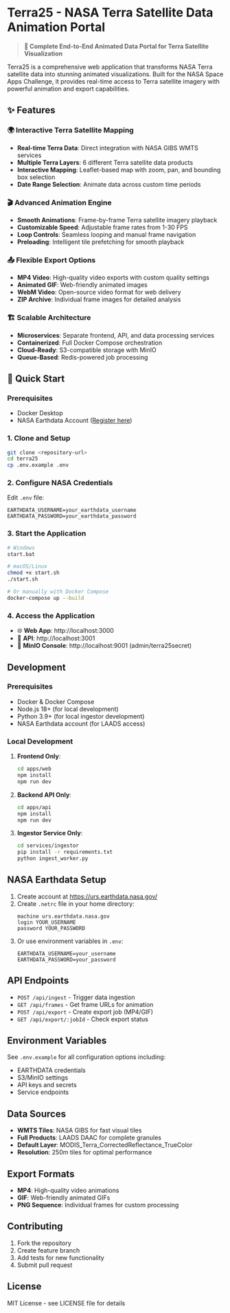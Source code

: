 # Terra25 - NASA Terra Satellite Data Animation Portal

> **🎯 Complete End-to-End Animated Data Portal for Terra Satellite Visualization**

Terra25 is a comprehensive web application that transforms NASA Terra satellite data into stunning animated visualizations. Built for the NASA Space Apps Challenge, it provides real-time access to Terra satellite imagery with powerful animation and export capabilities.

## ✨ Features

### 🌍 Interactive Terra Satellite Mapping
- **Real-time Terra Data**: Direct integration with NASA GIBS WMTS services
- **Multiple Terra Layers**: 6 different Terra satellite data products
- **Interactive Mapping**: Leaflet-based map with zoom, pan, and bounding box selection
- **Date Range Selection**: Animate data across custom time periods

### 🎬 Advanced Animation Engine
- **Smooth Animations**: Frame-by-frame Terra satellite imagery playback
- **Customizable Speed**: Adjustable frame rates from 1-30 FPS
- **Loop Controls**: Seamless looping and manual frame navigation
- **Preloading**: Intelligent tile prefetching for smooth playback

### 📤 Flexible Export Options
- **MP4 Video**: High-quality video exports with custom quality settings
- **Animated GIF**: Web-friendly animated images
- **WebM Video**: Open-source video format for web delivery
- **ZIP Archive**: Individual frame images for detailed analysis

### 🏗️ Scalable Architecture
- **Microservices**: Separate frontend, API, and data processing services
- **Containerized**: Full Docker Compose orchestration
- **Cloud-Ready**: S3-compatible storage with MinIO
- **Queue-Based**: Redis-powered job processing

## 🚀 Quick Start

### Prerequisites
- Docker Desktop
- NASA Earthdata Account ([Register here](https://urs.earthdata.nasa.gov/))

### 1. Clone and Setup
```bash
git clone <repository-url>
cd terra25
cp .env.example .env
```

### 2. Configure NASA Credentials
Edit `.env` file:
```env
EARTHDATA_USERNAME=your_earthdata_username
EARTHDATA_PASSWORD=your_earthdata_password
```

### 3. Start the Application
```bash
# Windows
start.bat

# macOS/Linux
chmod +x start.sh
./start.sh

# Or manually with Docker Compose
docker-compose up --build
```

### 4. Access the Application
- 🌐 **Web App**: http://localhost:3000
- 🔌 **API**: http://localhost:3001
- 💾 **MinIO Console**: http://localhost:9001 (admin/terra25secret)

## Development

### Prerequisites

- Docker & Docker Compose
- Node.js 18+ (for local development)
- Python 3.9+ (for local ingestor development)
- NASA Earthdata account (for LAADS access)

### Local Development

1. **Frontend Only**:
   ```bash
   cd apps/web
   npm install
   npm run dev
   ```

2. **Backend API Only**:
   ```bash
   cd apps/api
   npm install
   npm run dev
   ```

3. **Ingestor Service Only**:
   ```bash
   cd services/ingestor
   pip install -r requirements.txt
   python ingest_worker.py
   ```

## NASA Earthdata Setup

1. Create account at https://urs.earthdata.nasa.gov/
2. Create `.netrc` file in your home directory:
   ```
   machine urs.earthdata.nasa.gov
   login YOUR_USERNAME
   password YOUR_PASSWORD
   ```
3. Or use environment variables in `.env`:
   ```
   EARTHDATA_USERNAME=your_username
   EARTHDATA_PASSWORD=your_password
   ```

## API Endpoints

- `POST /api/ingest` - Trigger data ingestion
- `GET /api/frames` - Get frame URLs for animation
- `POST /api/export` - Create export job (MP4/GIF)
- `GET /api/export/:jobId` - Check export status

## Environment Variables

See `.env.example` for all configuration options including:
- EARTHDATA credentials
- S3/MinIO settings
- API keys and secrets
- Service endpoints

## Data Sources

- **WMTS Tiles**: NASA GIBS for fast visual tiles
- **Full Products**: LAADS DAAC for complete granules
- **Default Layer**: MODIS_Terra_CorrectedReflectance_TrueColor
- **Resolution**: 250m tiles for optimal performance

## Export Formats

- **MP4**: High-quality video animations
- **GIF**: Web-friendly animated GIFs
- **PNG Sequence**: Individual frames for custom processing

## Contributing

1. Fork the repository
2. Create feature branch
3. Add tests for new functionality
4. Submit pull request

## License

MIT License - see LICENSE file for details